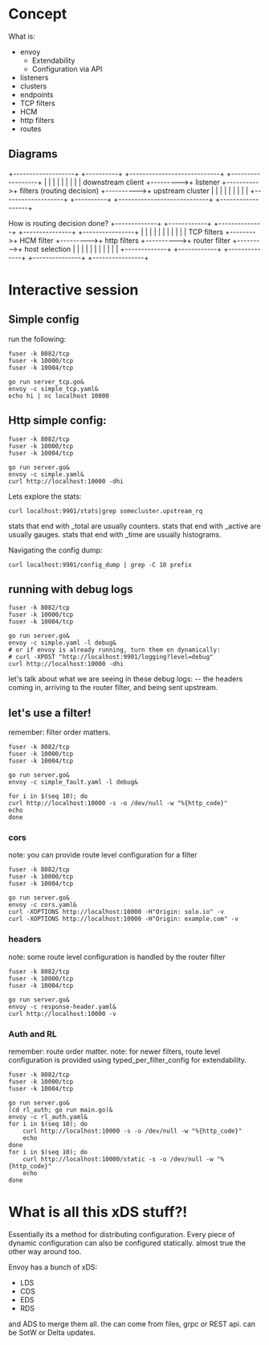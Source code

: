 # Concept

What is:
- envoy
  - Extendability
  - Configuration via API
- listeners
- clusters
- endpoints
- TCP filters
- HCM
- http filters
- routes

## Diagrams
+-------------------+          +----------+           +----------------------------+           +------------------+
|                   |          |          |           |                            |           |                  |
| downstream client +--------->+ listener +---------->+ filters (routing decision) +---------->+ upstream cluster |
|                   |          |          |           |                            |           |                  |
+-------------------+          +----------+           +----------------------------+           +------------------+

How is routing decision done?
+-------------+         +------------+          +--------------+           +---------------+          +----------------+
|             |         |            |          |              |           |               |          |                |
| TCP filters +-------->+ HCM filter +--------->+ http filters +---------->+ router filter +--------->+ host selection |
|             |         |            |          |              |           |               |          |                |
+-------------+         +------------+          +--------------+           +---------------+          +----------------+


# Interactive session

## Simple config

run the following:
```
fuser -k 8082/tcp
fuser -k 10000/tcp
fuser -k 10004/tcp

go run server_tcp.go&
envoy -c simple_tcp.yaml&
echo hi | nc localhost 10000
```

## Http simple config:
```
fuser -k 8082/tcp
fuser -k 10000/tcp
fuser -k 10004/tcp

go run server.go&
envoy -c simple.yaml&
curl http://localhost:10000 -dhi
```

Lets explore the stats:
```
curl localhost:9901/stats|grep somecluster.upstream_rq
```

stats that end with _total are usually counters.
stats that end with _active are usually gauges.
stats that end with _time are usually histograms.

Navigating the config dump:

```
curl localhost:9901/config_dump | grep -C 10 prefix
```

## running with debug logs

```
fuser -k 8082/tcp
fuser -k 10000/tcp
fuser -k 10004/tcp

go run server.go&
envoy -c simple.yaml -l debug&
# or if envoy is already running, turn them on dynamically:
# curl -XPOST "http://localhost:9901/logging?level=debug"
curl http://localhost:10000 -dhi
```

let's talk about what we are seeing in these debug logs:
-- the headers coming in, arriving to the router filter, and being sent upstream.
 
## let's use a filter!

remember: filter order matters.

```
fuser -k 8082/tcp
fuser -k 10000/tcp
fuser -k 10004/tcp

go run server.go&
envoy -c simple_fault.yaml -l debug&

for i in $(seq 10); do
curl http://localhost:10000 -s -o /dev/null -w "%{http_code}" 
echo
done
```

### cors

note: you can provide route level configuration for a filter

```
fuser -k 8082/tcp
fuser -k 10000/tcp
fuser -k 10004/tcp

go run server.go&
envoy -c cors.yaml&
curl -XOPTIONS http://localhost:10000 -H"Origin: solo.io" -v
curl -XOPTIONS http://localhost:10000 -H"Origin: example.com" -v
```

### headers

note: some route level configuration is handled by the router filter

```
fuser -k 8082/tcp
fuser -k 10000/tcp
fuser -k 10004/tcp

go run server.go&
envoy -c response-header.yaml&
curl http://localhost:10000 -v
```

### Auth and RL

remember: route order matter.
note: for newer filters, route level configuration is provided using typed_per_filter_config for extendability.

```
fuser -k 8082/tcp
fuser -k 10000/tcp
fuser -k 10004/tcp

go run server.go&
(cd rl_auth; go run main.go)&
envoy -c rl_auth.yaml&
for i in $(seq 10); do
    curl http://localhost:10000 -s -o /dev/null -w "%{http_code}" 
    echo
done
for i in $(seq 10); do
    curl http://localhost:10000/static -s -o /dev/null -w "%{http_code}" 
    echo
done
```

# What is all this xDS stuff?!

Essentially its a method for distributing configuration.
Every piece of dynamic configuration can also be configured statically.
almost true the other way around too.

Envoy has a bunch of xDS:
- LDS
- CDS
- EDS
- RDS

and ADS to merge them all.
the can come from files, grpc or REST api.
can be SotW or Delta updates.

